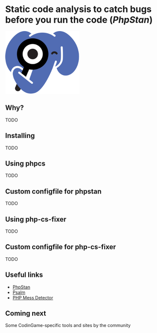 # Static code analysis to catch bugs before you run the code (_PhpStan_)

![PHPStan logo](../pic/phpstan-logo.png)

## Why?

TODO

## Installing

TODO

## Using phpcs

TODO

## Custom configfile for phpstan

TODO

## Using php-cs-fixer

TODO

## Custom configfile for php-cs-fixer

TODO

## Useful links

* [PhpStan](https://phpstan.org/)
* [Psalm](https://psalm.dev/)
* [PHP Mess Detector](https://phpmd.org/)

## Coming next

Some CodinGame-specific tools and sites by the community
